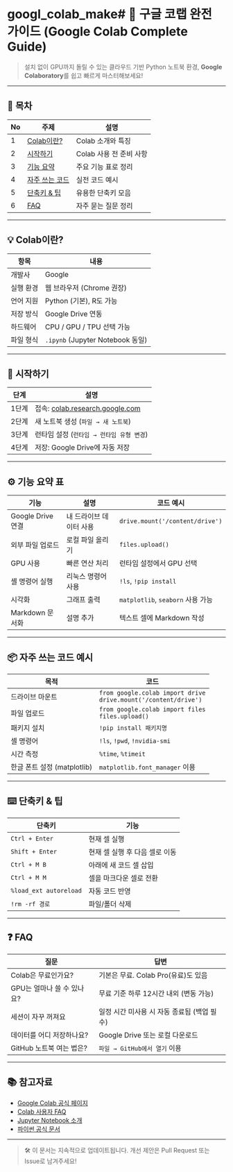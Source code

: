 # googl_colab_make# 🧠 구글 코랩 완전 가이드 (Google Colab Complete Guide)

> 설치 없이 GPU까지 돌릴 수 있는 클라우드 기반 Python 노트북 환경, **Google Colaboratory**를 쉽고 빠르게 마스터해보세요!

---

## 📌 목차

| No | 주제 | 설명 |
|----|------|------|
| 1 | [Colab이란?](#colab이란) | Colab 소개와 특징 |
| 2 | [시작하기](#시작하기) | Colab 사용 전 준비 사항 |
| 3 | [기능 요약](#기능-요약-표) | 주요 기능 표로 정리 |
| 4 | [자주 쓰는 코드](#자주-쓰는-코드-예시) | 실전 코드 예시 |
| 5 | [단축키 & 팁](#단축키--팁) | 유용한 단축키 모음 |
| 6 | [FAQ](#faq) | 자주 묻는 질문 정리 |

---

## 💡 Colab이란?

| 항목 | 내용 |
|------|------|
| 개발사 | Google |
| 실행 환경 | 웹 브라우저 (Chrome 권장) |
| 언어 지원 | Python (기본), R도 가능 |
| 저장 방식 | Google Drive 연동 |
| 하드웨어 | CPU / GPU / TPU 선택 가능 |
| 파일 형식 | `.ipynb` (Jupyter Notebook 동일) |

---

## 🚀 시작하기

| 단계 | 설명 |
|------|------|
| 1단계 | 접속: [colab.research.google.com](https://colab.research.google.com) |
| 2단계 | 새 노트북 생성 (`파일 → 새 노트북`) |
| 3단계 | 런타임 설정 (`런타임 → 런타임 유형 변경`) |
| 4단계 | 저장: Google Drive에 자동 저장 |

---

## ⚙️ 기능 요약 표

| 기능 | 설명 | 코드 예시 |
|------|------|-----------|
| Google Drive 연결 | 내 드라이브 데이터 사용 | `drive.mount('/content/drive')` |
| 외부 파일 업로드 | 로컬 파일 올리기 | `files.upload()` |
| GPU 사용 | 빠른 연산 처리 | 런타임 설정에서 GPU 선택 |
| 셸 명령어 실행 | 리눅스 명령어 사용 | `!ls`, `!pip install` |
| 시각화 | 그래프 출력 | `matplotlib`, `seaborn` 사용 가능 |
| Markdown 문서화 | 설명 추가 | 텍스트 셀에 Markdown 작성 |

---

## 📦 자주 쓰는 코드 예시

| 목적 | 코드 |
|------|------|
| 드라이브 마운트 | `from google.colab import drive`<br>`drive.mount('/content/drive')` |
| 파일 업로드 | `from google.colab import files`<br>`files.upload()` |
| 패키지 설치 | `!pip install 패키지명` |
| 셸 명령어 | `!ls`, `!pwd`, `!nvidia-smi` |
| 시간 측정 | `%time`, `%timeit` |
| 한글 폰트 설정 (matplotlib) | `matplotlib.font_manager` 이용 |

---

## ⌨️ 단축키 & 팁

| 단축키 | 기능 |
|--------|------|
| `Ctrl + Enter` | 현재 셀 실행 |
| `Shift + Enter` | 현재 셀 실행 후 다음 셀로 이동 |
| `Ctrl + M B` | 아래에 새 코드 셀 삽입 |
| `Ctrl + M M` | 셀을 마크다운 셀로 전환 |
| `%load_ext autoreload` | 자동 코드 반영 |
| `!rm -rf 경로` | 파일/폴더 삭제 |

---

## ❓ FAQ

| 질문 | 답변 |
|------|------|
| Colab은 무료인가요? | 기본은 무료. Colab Pro(유료)도 있음 |
| GPU는 얼마나 쓸 수 있나요? | 무료 기준 하루 12시간 내외 (변동 가능) |
| 세션이 자꾸 꺼져요 | 일정 시간 미사용 시 자동 종료됨 (백업 필수) |
| 데이터를 어디 저장하나요? | Google Drive 또는 로컬 다운로드 |
| GitHub 노트북 여는 법은? | `파일 → GitHub에서 열기` 이용 |

---

## 📚 참고자료

- [Google Colab 공식 페이지](https://colab.research.google.com)
- [Colab 사용자 FAQ](https://research.google.com/colaboratory/faq.html)
- [Jupyter Notebook 소개](https://jupyter.org/)
- [파이썬 공식 문서](https://docs.python.org/3/)

---

> 🛠 이 문서는 지속적으로 업데이트됩니다. 개선 제안은 Pull Request 또는 Issue로 남겨주세요!

